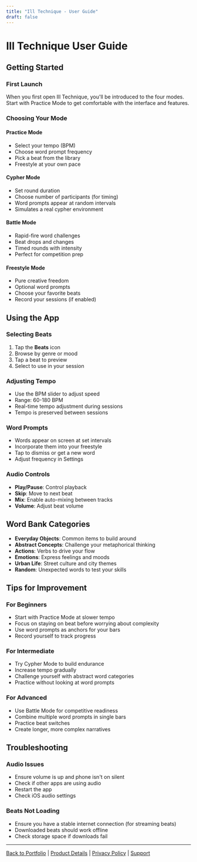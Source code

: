 ```yaml
---
title: "Ill Technique - User Guide"
draft: false
---
```


# Ill Technique User Guide

## Getting Started

### First Launch
When you first open Ill Technique, you'll be introduced to the four modes. Start with Practice Mode to get comfortable with the interface and features.

### Choosing Your Mode

#### Practice Mode
- Select your tempo (BPM)
- Choose word prompt frequency
- Pick a beat from the library
- Freestyle at your own pace

#### Cypher Mode
- Set round duration
- Choose number of participants (for timing)
- Word prompts appear at random intervals
- Simulates a real cypher environment

#### Battle Mode
- Rapid-fire word challenges
- Beat drops and changes
- Timed rounds with intensity
- Perfect for competition prep

#### Freestyle Mode
- Pure creative freedom
- Optional word prompts
- Choose your favorite beats
- Record your sessions (if enabled)

## Using the App

### Selecting Beats
1. Tap the **Beats** icon
2. Browse by genre or mood
3. Tap a beat to preview
4. Select to use in your session

### Adjusting Tempo
- Use the BPM slider to adjust speed
- Range: 60-180 BPM
- Real-time tempo adjustment during sessions
- Tempo is preserved between sessions

### Word Prompts
- Words appear on screen at set intervals
- Incorporate them into your freestyle
- Tap to dismiss or get a new word
- Adjust frequency in Settings

### Audio Controls
- **Play/Pause**: Control playback
- **Skip**: Move to next beat
- **Mix**: Enable auto-mixing between tracks
- **Volume**: Adjust beat volume

## Word Bank Categories

- **Everyday Objects**: Common items to build around
- **Abstract Concepts**: Challenge your metaphorical thinking
- **Actions**: Verbs to drive your flow
- **Emotions**: Express feelings and moods
- **Urban Life**: Street culture and city themes
- **Random**: Unexpected words to test your skills

## Tips for Improvement

### For Beginners
- Start with Practice Mode at slower tempo
- Focus on staying on beat before worrying about complexity
- Use word prompts as anchors for your bars
- Record yourself to track progress

### For Intermediate
- Try Cypher Mode to build endurance
- Increase tempo gradually
- Challenge yourself with abstract word categories
- Practice without looking at word prompts

### For Advanced
- Use Battle Mode for competitive readiness
- Combine multiple word prompts in single bars
- Practice beat switches
- Create longer, more complex narratives

## Troubleshooting

### Audio Issues
- Ensure volume is up and phone isn't on silent
- Check if other apps are using audio
- Restart the app
- Check iOS audio settings

### Beats Not Loading
- Ensure you have a stable internet connection (for streaming beats)
- Downloaded beats should work offline
- Check storage space if downloads fail

---

[Back to Portfolio](/rory-allen/portfolio/ill-technique/) | [Product Details](/rory-allen/ill-technique/product/) | [Privacy Policy](/rory-allen/ill-technique/privacy/) | [Support](/rory-allen/ill-technique/support/)
